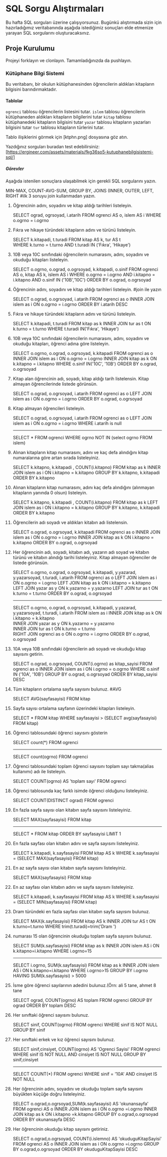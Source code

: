 # SQL Sorgu Alıştırmaları

Bu hafta SQL sorguları üzerine çalışıyorsunuz. Bugünkü alıştırmada sizin için hazırladığımız veritabanında aşağıda istediğimiz sonuçları elde etmenize yarayan SQL sorgularını oluşturacaksınız.

## Proje Kurulumu
Projeyi forklayın ve clonlayın. Tamamladığınızda da pushlayın.

### Kütüphane Bilgi Sistemi

Bu veritabanı, bir okulun kütüphanesinden öğrencilerin aldıkları kitapların bilgisini barındırmaktadır.

#### Tablolar 
`ogrenci` tablosu öğrencilerin listesini tutar.
`islem` tablosu öğrencilerin kütüphaneden aldıkları kitapların bilgilerini tutar
`kitap` tablosu kütüphanedeki kitapların bilgisini tutar
`yazar` tablosu kitapların yazarları bilgisini tutar
`tur` tablosu kitapların türlerini tutar.

Tablo ilişiklerini görmek için [ktphn.png] dosyasına göz atın.

Yazdığınız sorguları buradan test edebilirsiniz: [https://ergineer.com/assets/materials/fkg36so5-kutuphanebilgisistemi-sql/]


##### Görevler
Aşağıda istenilen sonuçlara ulaşabilmek için gerekli SQL sorgularını yazın. 


MIN-MAX, COUNT-AVG-SUM, GROUP BY, JOINS (INNER, OUTER, LEFT, RIGHT
	#ilk 3 soruyu join kullanmadan yazın.

1) Öğrencinin adını, soyadını ve kitap aldığı tarihleri listeleyin.	

	SELECT ograd, ogrsoyad, i.atarih 
	FROM ogrenci AS o, islem AS i 
	WHERE o.ogrno = i.ogrno

2) Fıkra ve hikaye türündeki kitapların adını ve türünü listeleyin.

   SELECT k.kitapadi, t.turadi 
   FROM kitap AS k, tur AS t	
   WHERE k.turno = t.turno AND t.turadi IN ('Fıkra', 'Hikaye')

3) 10B veya 10C sınıfındaki öğrencilerin numarasını, adını, soyadını ve okuduğu kitapları listeleyin.
   
   SELECT  o.ogrno, o.ograd, o.ogrsoyad, k.kitapadi, o.sinif 
   FROM ogrenci AS o, kitap AS k, islem AS i 
   WHERE o.ogrno = i.ogrno AND i.kitapno = i.kitapno AND o.sinif IN ('10B','10C') 
   ORDER BY o.ograd, o.ogrsoyad
       

4) Öğrencinin adını, soyadını ve kitap aldığı tarihleri listeleyin. #join ile yazın
   
   SELECT o.ograd, o.ogrsoyad, i.atarih 
   FROM ogrenci as o 
   INNER JOIN islem as i ON o.ogrno = i.ogrno 
   ORDER BY i.atarih DESC
	
5) Fıkra ve hikaye türündeki kitapların adını ve türünü listeleyin.

   SELECT k.kitapadi, t.turadi FROM kitap as k 
   INNER JOIN tur as t ON k.turno =  t.turno 
   WHERE t.turadi IN('Fıkra', 'Hikaye')

6) 10B veya 10C sınıfındaki öğrencilerin numarasını, adını, soyadını ve okuduğu kitapları, öğrenci adına göre listeleyin.

   SELECT  o.ogrno, o.ograd, o.ogrsoyad, k.kitapadi 
   FROM ogrenci as o 
   INNER JOIN islem as i ON o.ogrno = i.ogrno 
   INNER JOIN kitap as k ON k.kitapno =  i.kitapno 
   WHERE o.sinif IN('10C', '10B') 
   ORDER BY o.ograd, o.ogrsoyad
	
7) Kitap alan öğrencinin adı, soyadı, kitap aldığı tarih listelensin. Kitap almayan öğrencilerinde listede görünsün.
   
   SELECT o.ograd, o.ogrsoyad, i.atarih 
   FROM ogrenci as o 
   LEFT JOIN islem as i ON o.ogrno = i.ogrno 
   ORDER BY o.ograd, o.ogrsoyad

8) Kitap almayan öğrencileri listeleyin.

   SELECT o.ograd, o.ogrsoyad, i.atarih 
   FROM ogrenci as o 
   LEFT JOIN islem as i ON o.ogrno = i.ogrno 
   WHERE i.atarih is null

	----

   SELECT * FROM ogrenci 
   WHERE ogrno NOT IN (select ogrno FROM islem)

9) Alınan kitapların kitap numarasını, adını ve kaç defa alındığını kitap numaralarına göre artan sırada listeleyiniz.

   SELECT k.kitapno, k.kitapadi , 
   COUNT(i.kitapno) 
   FROM kitap as k 
   INNER JOIN islem as i ON i.kitapno = k.kitapno 
   GROUP BY k.kitapno, k.kitapadi 
   ORDER BY k.kitapno

10) Alınan kitapların kitap numarasını, adını kaç defa alındığını (alınmayan kitapların yanında 0 olsun) listeleyin.

    SELECT k.kitapno, k.kitapadi , 
    COUNT(i.kitapno) 
    FROM kitap as k 
    LEFT JOIN islem as i ON i.kitapno = k.kitapno 
    GROUP BY k.kitapno, k.kitapadi 
    ORDER BY k.kitapno

11) Öğrencilerin adı soyadı ve aldıkları kitabın adı listelensin.
	
    SELECT o.ograd, o.ogrsoyad, k.kitapadi 
    FROM ogrenci as o 
    INNER JOIN islem as i ON o.ogrno = i.ogrno 
    INNER JOIN kitap as k ON i.kitapno = k.kitapno 
    ORDER BY o.ograd, o.ogrsoyad

12) Her öğrencinin adı, soyadı, kitabın adı, yazarın adı soyad ve kitabın türünü ve kitabın alındığı tarihi listeleyiniz. Kitap almayan öğrenciler de listede görünsün.
    
    SELECT o.ogrno, o.ograd, o.ogrsoyad, k.kitapadi, y.yazarad, y.yazarsoyad, t.turadi, i.atarih 
    FROM ogrenci as o 
    LEFT JOIN islem as i ON o.ogrno = i.ogrno 
    LEFT JOIN kitap as k ON i.kitapno = k.kitapno 
    LEFT JOIN yazar as y ON k.yazarno = y.yazarno 
    LEFT JOIN tur as t ON k.turno = t.turno 
    ORDER BY o.ograd, o.ogrsoyad

	----

    SELECT o.ogrno, o.ograd, o.ogrsoyad, k.kitapadi, y.yazarad, y.yazarsoyad, t.turadi, i.atarih 
    FROM islem as i 
    INNER JOIN kitap as k ON i.kitapno = k.kitapno  
    INNER JOIN yazar as y ON k.yazarno = y.yazarno  
    INNER JOIN tur as t ON k.turno = t.turno  
    RIGHT JOIN ogrenci as o ON o.ogrno = i.ogrno 
    ORDER BY o.ograd, o.ogrsoyad
    
13) 10A veya 10B sınıfındaki öğrencilerin adı soyadı ve okuduğu kitap sayısını getirin.
    
    SELECT o.ograd, o.ogrsoyad, 
    COUNT(i.ogrno) as kitap_sayisi 
    FROM ogrenci as o 
    INNER JOIN islem as i ON i.ogrno = o.ogrno 
    WHERE o.sinif IN ('10A', '10B') 
    GROUP BY o.ograd, o.ogrsoyad 
    ORDER BY kitap_sayisi DESC
    
14) Tüm kitapların ortalama sayfa sayısını bulunuz. #AVG

    SELECT AVG(sayfasayisi) FROM kitap

15) Sayfa sayısı ortalama sayfanın üzerindeki kitapları listeleyin.	
    
    SELECT * FROM kitap 
    WHERE sayfasayisi > (SELECT avg(sayfasayisi) FROM kitap)

16) Öğrenci tablosundaki öğrenci sayısını gösterin

    SELECT count(*) FROM ogrenci

	-----

	SELECT count(ogrno) FROM ogrenci

17) Öğrenci tablosundaki toplam öğrenci sayısını toplam sayı takma(alias kullanımı) adı ile listeleyin.	

    SELECT COUNT(ogrno) AS 'toplam sayı' FROM ogrenci

18) Öğrenci tablosunda kaç farklı isimde öğrenci olduğunu listeleyiniz.	

    SELECT COUNT(DISTINCT ograd) FROM ogrenci

19) En fazla sayfa sayısı olan kitabın sayfa sayısını listeleyiniz.	

    SELECT MAX(sayfasayisi) FROM kitap
    
    ---- 
    
    SELECT * FROM kitap ORDER BY sayfasayisi LIMIT 1

20) En fazla sayfası olan kitabın adını ve sayfa sayısını listeleyiniz.	

    SELECT k.kitapadi, k.sayfasayisi 
    FROM kitap AS k WHERE k.sayfasayisi = (SELECT MAX(sayfasayisi) FROM kitap)

21) En az sayfa sayısı olan kitabın sayfa sayısını listeleyiniz.	

    SELECT MAX(sayfasayisi) FROM kitap

22) En az sayfası olan kitabın adını ve sayfa sayısını listeleyiniz.

    SELECT k.kitapadi, k.sayfasayisi 
    FROM kitap AS k 
    WHERE k.sayfasayisi = (SELECT MIN(sayfasayisi) FROM kitap)

23) Dram türündeki en fazla sayfası olan kitabın sayfa sayısını bulunuz.	
        
    SELECT MAX(k.sayfasayisi) 
    FROM kitap AS k 
    INNER JOIN tur AS t ON k.turno=t.turno 
    WHERE trim(t.turadi)=trim('Dram ')

24) numarası 15 olan öğrencinin okuduğu toplam sayfa sayısını bulunuz.	
    
    SELECT SUM(k.sayfasayisi) 
    FROM kitap as k 
    INNER JOIN islem AS i ON k.kitapno=i.kitapno 
    WHERE i.ogrno=15
        
    ----
    
    SELECT i.ogrno, SUM(k.sayfasayisi) 
    FROM kitap as k 
    INNER JOIN islem AS i ON k.kitapno=i.kitapno 
    WHERE i.ogrno>15 
    GROUP BY i.ogrno 
    HAVING SUM(k.sayfasayisi) > 5000

25) İsme göre öğrenci sayılarının adedini bulunuz.(Örn: ali 5 tane, ahmet 8 tane 
    
    SELECT ograd,
    COUNT(ogrno) AS toplam 
    FROM ogrenci 
    GROUP BY ograd 
    ORDER BY toplam DESC

26) Her sınıftaki öğrenci sayısını bulunuz.	
    
    SELECT sinif, 
    COUNT(ogrno) 
    FROM ogrenci 
    WHERE sinif IS NOT NULL 
    GROUP BY sinif

27) Her sınıftaki erkek ve kız öğrenci sayısını bulunuz.
    
    SELECT sinif,cinsiyet, 
    COUNT(ogrno) AS 'Ogrenci Sayisi' 
    FROM ogrenci 
    WHERE sinif IS NOT NULL AND cinsiyet IS NOT NULL 
    GROUP BY sinif,cinsiyet 
    
    ---- 
    
    SELECT COUNT(*) FROM ogrenci 
    WHERE sinif = '10A' AND cinsiyet IS NOT NULL

28) Her öğrencinin adını, soyadını ve okuduğu toplam sayfa sayısını büyükten küçüğe doğru listeleyiniz.	

    SELECT o.ograd,o.ogrsoyad,SUM(k.sayfasayisi) AS 'okunansayfa' 
    FROM ogrenci AS o 
    INNER JOIN islem as i ON o.ogrno =i.ogrno 
    INNER JOIN kitap as k ON i.kitapno =k.kitapno 
    GROUP BY o.ograd,o.ogrsoyad 
    ORDER BY okunansayfa  DESC

29) Her öğrencinin okuduğu kitap sayısını getiriniz.
    
    SELECT o.ograd,o.ogrsoyad, 
    COUNT(i.islemno) AS 'okuduguKitapSayisi' 
    FROM ogrenci AS o 
    INNER JOIN islem as i ON o.ogrno =i.ogrno 
    GROUP BY o.ograd,o.ogrsoyad 
    ORDER BY okuduguKitapSayisi DESC